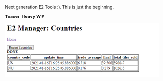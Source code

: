 Next generation E2 Tools :). This is just the beginning.

**Teaser: Heavy WIP**


![Teaser Countries](/e2_manager/screenshots/countries.png?raw=true "Countries Teaser")